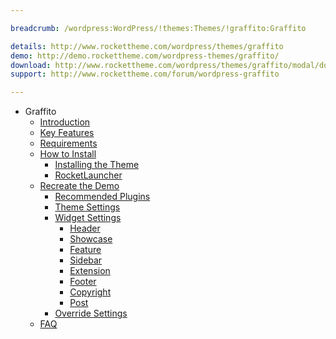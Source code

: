 ```yaml
---

breadcrumb: /wordpress:WordPress/!themes:Themes/!graffito:Graffito

details: http://www.rockettheme.com/wordpress/themes/graffito
demo: http://demo.rockettheme.com/wordpress-themes/graffito/
download: http://www.rockettheme.com/wordpress/themes/graffito/modal/downloads
support: http://www.rockettheme.com/forum/wordpress-graffito

---
```


* Graffito
    * [Introduction]()
    * [Key Features](INDEX.md#key-features)
    * [Requirements](INDEX.md#requirements)
    * [How to Install](../../start/themes.md#how-to-install)
        * [Installing the Theme](../../start/themes.md#installing-the-theme)
        * [RocketLauncher](../../start/rocketlauncher.md)
    * [Recreate the Demo](demo.md)
        * [Recommended Plugins](demo.md#recommended-plugins)
        * [Theme Settings](demo.md#theme-settings)
        * [Widget Settings](demo.md#widget-settings)
            * [Header](demo_header.md)
            * [Showcase](demo_showcase.md)
            * [Feature](demo_feature.md)
            * [Sidebar](demo_sidebar.md)
            * [Extension](demo_extension.md)
            * [Footer](demo_footer.md)
            * [Copyright](demo_copyright.md)
            * [Post](demo_post.md)
        * [Override Settings](demo_override.md)
    * [FAQ](faq.md)

